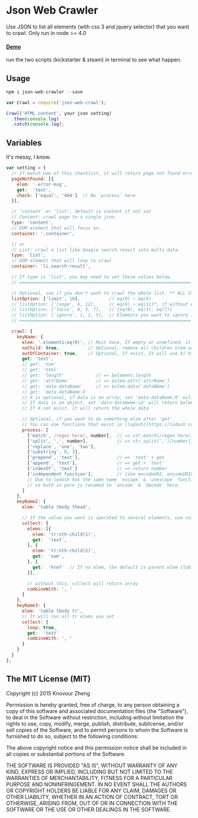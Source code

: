 # Json Web Crawler

Use JSON to list all elements (with css 3 and jquery selector) that you want to crawl.
Only run in node >= 4.0

#### [Demo]
run the two scripts (kickstarter & steam) in terminal to see what happen.

## Usage
```javascript
npm i json-web-crawler --save
```
```javascript
var Crawl = require('json-web-crawl');

Crawl('HTML content', your json setting)
  .then(console.log)
  .catch(console.log);
```

## Variables
It's messy, I know.

```javascript
var setting = {
  // If match one of this checklist, it will return page not found error.
  pageNotFound: [{
    elem: '.error-msg',
    get:  'text',
    check: ['equal', '404']  // No `process` here
  }],

  // 'content' or 'list', default is content if not set
  // Content: crawl page to a single json.
  type: 'content',
  // DOM element that will focus on.
  container: '.container',

  // or
  // List: crawl a list like Google search result into multi data.
  type: 'list',
  // DOM element that will loop to crawl
  container: 'li.search-result',

  // If type is 'list', you may need to set these values below.
  // =================================================================

  // Optional, use if you don't want to crawl the whole list. ** ALL STRAT FROM 0 **
  listOption: ['limit', 10],           // eq(0) ~ eq(9)
  // listOption: ['range', 6, 12],     // eq(6) ~ eq(11)*, if without end, it will continue to the last one
  // listOption: ['focus', 0, 3, 7],   // [eq(0), eq(3), eq(7)]
  // listOption: ['ignore', 1, 2, 5],  // Elements you want to ignore it. You can use -1, -2 to count from backward.
  // =================================================================

  crawl: {
    keyName: {
      elem: '.element1:eq(0)', // Must have, If empty or undefined, it will use container or listElems instead
      noChild: true,           // Optional, remove all children elem under $(elem)
      outOfContainer: true,    // Optional, If exist, It will use $('html').find()
      get: 'text',
      // get: 'num'
      // get: 'html'
      // get: 'length'            // => $element.length
      // get: 'attrName'          // => $elem.attr('attrName')
      // get: 'data-dataName'     // => $elem.data('dataNAme')
      // get: 'data-dataName:X'
      // X is optional, if data is an array, set 'data-dataName:0' will return $elem.data('dataAttribute')[0]
      // If data is an object, set 'data-dataName:id' will return $elem.data('dataAttribute')['id']
      // If X not exist, it will return the whole data

      // Optional, if you want to do something else after 'get'
      // You can use functions that exist in (lodash)[https://lodash.com/docs].
      process: [
        ['match', /regex here/, number],  // => str.match(/regex here/)[number], return array if no number, but will cause other process won't work
        ['split', ',', number],           // => str.split(',')[number], return array if no number, but will cause other process won't work
        ['replace', 'one', 'two'],
        ['substring', 0, 3],
        ['prepend', 'text'],              // => 'text' + get
        ['append', 'text'],               // => get + 'text'
        ['indexOf', 'text']               // => return number
        ['independent function'],         // like encodeURI, encodeURIComponent, unescape, etc...
        // Due to lodash has the same name `escape` & `unescape` functions with different behavior,
        // so both in pure js renamed to `encode` & `decode` here.
      ]
    },
    keyName2: {
      elem: 'table tbody thead',

      // If the value you want is sperated to several elements, use collect to get all elems
      collect: {
        elems: [{
          elem: 'tr:nth-child(1)',
          get:  'text',
        }, {
          elem: 'tr:nth-child(2)',
          get:  'num',
        }, {
          get:  'href'  // If no elem, the default is parent elem (table tbody)
        }],

        // without this, collect will return array
        combineWith: ', '
      }
    },
    keyName3: {
      elem: 'table tbody tr',
      // It will run all tr elems you set
      collect: {
        loop: true,
        get:  'text'
        combineWith: ', '
      }
    }
  }
};
```


## The MIT License (MIT)

Copyright (c) 2015 Knovour Zheng

Permission is hereby granted, free of charge, to any person obtaining a copy
of this software and associated documentation files (the "Software"), to deal
in the Software without restriction, including without limitation the rights
to use, copy, modify, merge, publish, distribute, sublicense, and/or sell
copies of the Software, and to permit persons to whom the Software is
furnished to do so, subject to the following conditions:

The above copyright notice and this permission notice shall be included in
all copies or substantial portions of the Software.

THE SOFTWARE IS PROVIDED "AS IS", WITHOUT WARRANTY OF ANY KIND, EXPRESS OR
IMPLIED, INCLUDING BUT NOT LIMITED TO THE WARRANTIES OF MERCHANTABILITY,
FITNESS FOR A PARTICULAR PURPOSE AND NONINFRINGEMENT. IN NO EVENT SHALL THE
AUTHORS OR COPYRIGHT HOLDERS BE LIABLE FOR ANY CLAIM, DAMAGES OR OTHER
LIABILITY, WHETHER IN AN ACTION OF CONTRACT, TORT OR OTHERWISE, ARISING FROM,
OUT OF OR IN CONNECTION WITH THE SOFTWARE OR THE USE OR OTHER DEALINGS IN
THE SOFTWARE.

[Demo]: http://runnable.com/VMPSRHC3Ys9L_12d/json-web-crawler
